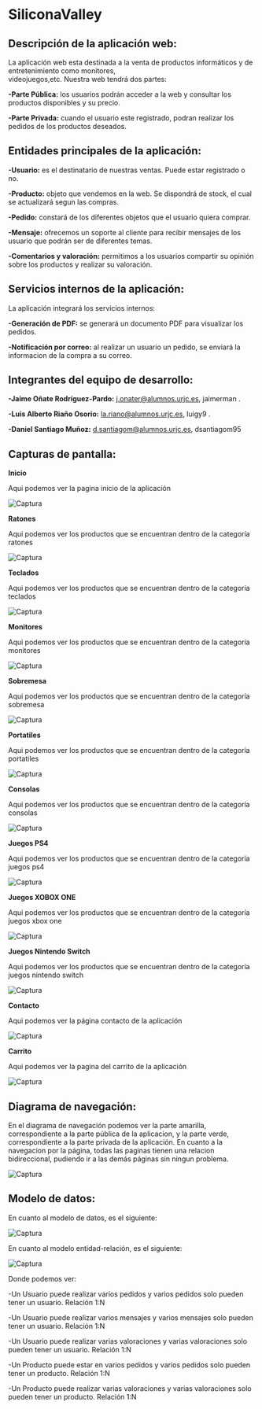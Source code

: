 # SiliconaValley

## **Descripción de la aplicación web:**

La aplicación web esta destinada a la venta de productos informáticos y de entretenimiento como monitores,     
videojuegos,etc. Nuestra web tendrá dos partes:

  **-Parte Pública:** los usuarios podrán acceder a la web y consultar los productos disponibles y su precio.
  
  **-Parte Privada:** cuando el usuario este registrado, podran realizar los pedidos de los productos deseados.

## **Entidades principales de la aplicación:**

  **-Usuario:** es el destinatario de nuestras ventas. Puede estar registrado o no.
  
  **-Producto:** objeto que vendemos en la web. Se dispondrá de stock, el cual se actualizará segun las compras.
  
  **-Pedido:** constará de los diferentes objetos que el usuario quiera comprar.
  
  **-Mensaje:** ofrecemos un soporte al cliente para recibir mensajes de los usuario que podrán ser de 
  diferentes temas.
  
  **-Comentarios y valoración:** permitimos a los usuarios compartir su opinión sobre los productos y realizar su 
  valoración.
  
## **Servicios internos de la aplicación:**

La aplicación integrará los servicios internos:
  
  **-Generación de PDF:** se generará un documento PDF para visualizar los pedidos.
  
  **-Notificación por correo:** al realizar un usuario un pedido, se enviará la informacion de la compra a su correo.
  
## **Integrantes del equipo de desarrollo:**

  **-Jaime Oñate Rodríguez-Pardo:** j.onater@alumnos.urjc.es, jaimerman .
  
  **-Luis Alberto Riaño Osorio:** la.riano@alumnos.urjc.es, luigy9 .
  
  **-Daniel Santiago Muñoz:** d.santiagom@alumnos.urjc.es, dsantiagom95 
  
## **Capturas de pantalla:**

  **Inicio** 
  
  Aqui podemos ver la pagina inicio de la aplicación
  
  ![Captura](https://github.com/Luigy9/SiliconaValley/blob/master/capturas/inicio.png)
  
  **Ratones** 
  
  Aqui podemos ver los productos que se encuentran dentro de la categoría ratones
  
  ![Captura](https://github.com/Luigy9/SiliconaValley/blob/master/capturas/ratones.png)
  
  **Teclados** 
  
  Aqui podemos ver los productos que se encuentran dentro de la categoría teclados
  
  ![Captura](https://github.com/Luigy9/SiliconaValley/blob/master/capturas/teclados.png)
  
  **Monitores** 
  
  Aqui podemos ver los productos que se encuentran dentro de la categoría monitores
  
  ![Captura](https://github.com/Luigy9/SiliconaValley/blob/master/capturas/monitores.png)
  
  **Sobremesa** 
  
  Aqui podemos ver los productos que se encuentran dentro de la categoría sobremesa
  
  ![Captura](https://github.com/Luigy9/SiliconaValley/blob/master/capturas/sobremesa.png)
  
  **Portatiles** 
  
  Aqui podemos ver los productos que se encuentran dentro de la categoría portatiles
  
  ![Captura](https://github.com/Luigy9/SiliconaValley/blob/master/capturas/portatiles.png)
  
  **Consolas** 
  
  Aqui podemos ver los productos que se encuentran dentro de la categoría consolas
  
  ![Captura](https://github.com/Luigy9/SiliconaValley/blob/master/capturas/consolas.png)
  
  **Juegos PS4** 
  
  Aqui podemos ver los productos que se encuentran dentro de la categoría juegos ps4
  
  ![Captura](https://github.com/Luigy9/SiliconaValley/blob/master/capturas/ps4.png)
  
  **Juegos XOBOX ONE**
  
  Aqui podemos ver los productos que se encuentran dentro de la categoría juegos xbox one
  
  ![Captura](https://github.com/Luigy9/SiliconaValley/blob/master/capturas/xbox.png)
  
  **Juegos Nintendo Switch**
  
  Aqui podemos ver los productos que se encuentran dentro de la categoría juegos nintendo switch
  
  ![Captura](https://github.com/Luigy9/SiliconaValley/blob/master/capturas/nintendo.png)
  
  **Contacto**
  
  Aqui podemos ver la página contacto de la aplicación
  
  ![Captura](https://github.com/Luigy9/SiliconaValley/blob/master/capturas/contacto.png)
  
  **Carrito**
  
  Aqui podemos ver la pagina del carrito de la aplicación
  
  ![Captura](https://github.com/Luigy9/SiliconaValley/blob/master/capturas/carrito.png)
  
  
 ## **Diagrama de navegación:**
 
En el diagrama de navegación podemos ver la parte amarilla, correspondiente a la parte pública de la aplicacion, y la parte       verde, correspondiente a la parte privada de la aplicación. En cuanto a la navegacion por la página, todas las paginas tienen una relacion bidireccional, pudiendo ir a las demás páginas sin ningun problema.

![Captura](https://github.com/Luigy9/SiliconaValley/blob/master/capturas/diagrama.png)


 ## **Modelo de datos:**
 
 En cuanto al modelo de datos, es el siguiente:
  
 ![Captura](https://github.com/Luigy9/SiliconaValley/blob/master/capturas/uml.png)
 
 
 En cuanto al modelo entidad-relación, es el siguiente:
 
 ![Captura](https://github.com/Luigy9/SiliconaValley/blob/master/capturas/er.png)
 
 
 Donde podemos ver:
 
 -Un Usuario puede realizar varios pedidos y varios pedidos solo pueden tener un usuario. Relación 1:N
 
 -Un Usuario puede realizar varios mensajes y varios mensajes solo pueden tener un usuario. Relación 1:N
  
 -Un Usuario puede realizar varias valoraciones y varias valoraciones solo pueden tener un usuario. Relación 1:N
   
 -Un Producto puede estar en varios pedidos y varios pedidos solo pueden tener un producto. Relación 1:N
 
 -Un Producto puede realizar varias valoraciones y varias valoraciones solo pueden tener un producto. Relación 1:N
